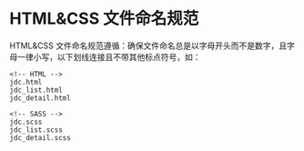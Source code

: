 <!--
 * @Author: ReturnMars
 * @Date: 2023-06-06 09:37:16
 * @LastEditors: ReturnMars
 * @LastEditTime: 2023-06-06 09:55:42
 * @Description: 命名规范-HTML&CSS文件命名规范
-->

# HTML&CSS 文件命名规范

HTML&CSS 文件命名规范遵循：确保文件命名总是以字母开头而不是数字，且字母一律小写，以下划线连接且不带其他标点符号，如：

```
<!-- HTML -->
jdc.html
jdc_list.html
jdc_detail.html

<!-- SASS -->
jdc.scss
jdc_list.scss
jdc_detail.scss
```
